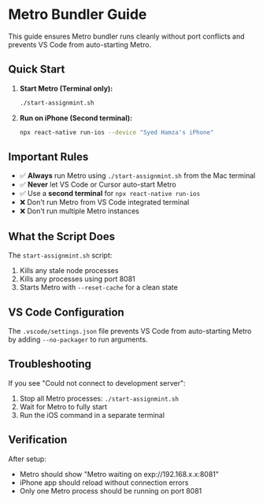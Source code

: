 # Metro Bundler Guide

This guide ensures Metro bundler runs cleanly without port conflicts and prevents VS Code from auto-starting Metro.

## Quick Start

1. **Start Metro (Terminal only):**
   ```bash
   ./start-assignmint.sh
   ```

2. **Run on iPhone (Second terminal):**
   ```bash
   npx react-native run-ios --device "Syed Hamza's iPhone"
   ```

## Important Rules

- ✅ **Always** run Metro using `./start-assignmint.sh` from the Mac terminal
- ✅ **Never** let VS Code or Cursor auto-start Metro
- ✅ Use a **second terminal** for `npx react-native run-ios`
- ❌ Don't run Metro from VS Code integrated terminal
- ❌ Don't run multiple Metro instances

## What the Script Does

The `start-assignmint.sh` script:
1. Kills any stale node processes
2. Kills any processes using port 8081
3. Starts Metro with `--reset-cache` for a clean state

## VS Code Configuration

The `.vscode/settings.json` file prevents VS Code from auto-starting Metro by adding `--no-packager` to run arguments.

## Troubleshooting

If you see "Could not connect to development server":
1. Stop all Metro processes: `./start-assignmint.sh`
2. Wait for Metro to fully start
3. Run the iOS command in a separate terminal

## Verification

After setup:
- Metro should show "Metro waiting on exp://192.168.x.x:8081"
- iPhone app should reload without connection errors
- Only one Metro process should be running on port 8081

